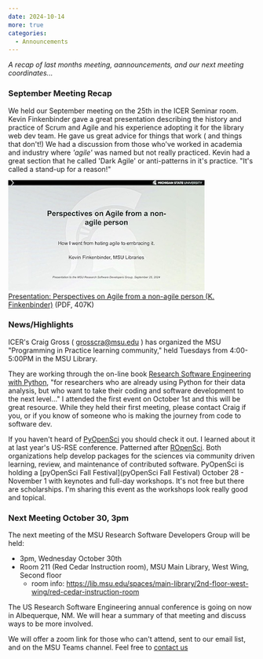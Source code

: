 ```yaml
---
date: 2024-10-14 
more: true
categories:
  - Announcements
---
```


*A recap of last months meeting, aannouncements, and our next meeting coordinates...*

<!-- more -->

### September Meeting Recap

We held our September meeting on the 25th in the ICER Seminar room.   Kevin Finkenbinder gave a great presentation describing the history and practice of Scrum and Agile and his experience adopting it for the library web dev team.  He gave us great advice for things that work ( and things that don't!)   We had a discussion from those who've worked in academia and industry where *'agile'* was named but not
really practiced.    Kevin had a great section that he called 'Dark Agile' or anti-patterns in it's practice.    "It's called a stand-up for a reason!"

![Finkenbinder_presentation_title_slide.jpg](../../img/Finkenbinder_presentation_title_slide.jpg)<br>
[Presentation: Perspectives on Agile from a non-agile person (K. Finkenbinder)](../../img/Finkenbinder_2024_Perspectives_on_Agile_from_a_non-agile_person.pdf)  (PDF, 407K)

### News/Highlights

ICER's Craig Gross ( grosscra@msu.edu ) has organized the MSU "Programming in Practice learning community," held Tuesdays from 4:00-5:00PM in the MSU Library. 

They are working through the on-line book [Research Software Engineering with Python](https://third-bit.com/py-rse/), "for researchers who are already using Python for their data analysis, but who want to take their coding and software development to the next level..." 
I attended the first event on October 1st and this will be great resource.   While they held their first meeting, please contact Craig if you, or if you know of someone who is making the journey from code to software dev.  

If you haven't heard of [PyOpenSci](https://www.pyopensci.org) you should check it out.   I learned about it at last year's US-RSE 
conference.  Patterned after [ROpenSci](https://ropensci.org).  Both organizations help develop packages for the sciences via community driven learning, review, and maintenance of contributed software.    PyOpenSci is holding a [pyOpenSci Fall Festival](pyOpenSci Fall Festival) October 28 - November 1 with keynotes and full-day workshops.  It's not free but there are scholarships.   I'm sharing this event as the workshops look really good and topical.   


### Next Meeting October 30, 3pm

The next meeting of the MSU Research Software Developers Group will be held:

- 3pm, Wednesday October 30th  
- Room 211 (Red Cedar Instruction room), MSU Main Library, West Wing, Second floor
  - room info: https://lib.msu.edu/spaces/main-library/2nd-floor-west-wing/red-cedar-instruction-room

The US Research Software Engineering annual conference is going on now in Albequerque, NM.   We will hear a summary of that meeting 
and discuss ways to be more involved.   

We will offer a zoom link for those who can't attend, sent to our email list, and on the MSU Teams channel.  Feel free to [contact us](../../contact.md)





